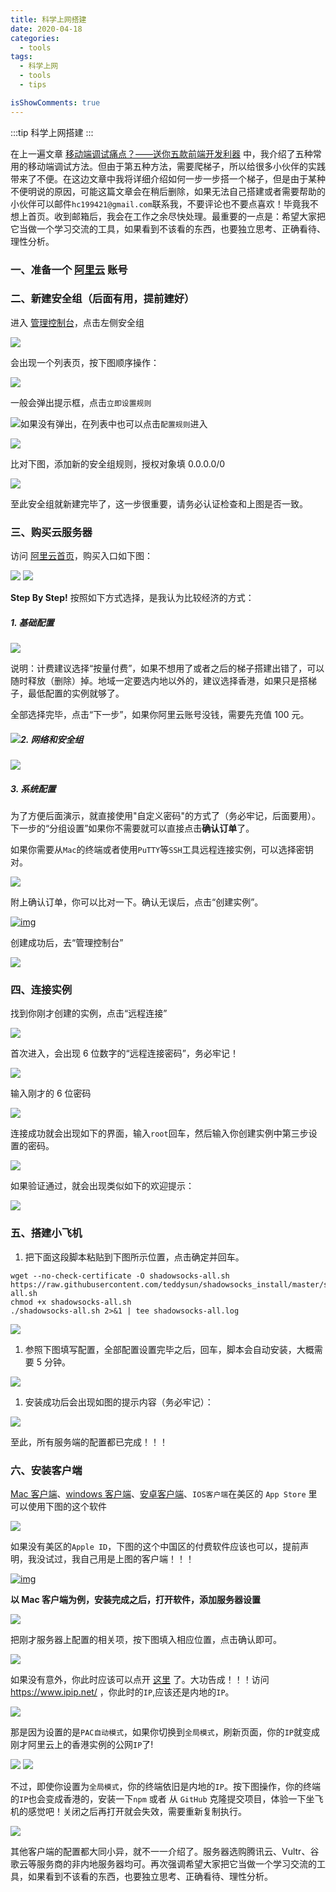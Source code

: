 ```yaml
---
title: 科学上网搭建
date: 2020-04-18
categories:
  - tools
tags:
  - 科学上网
  - tools
  - tips

isShowComments: true
---
```


:::tip
科学上网搭建
:::

<!-- more -->

在上一遍文章 [移动端调试痛点？——送你五款前端开发利器](https://juejin.im/post/5b72e1f66fb9a009d018fb94) 中，我介绍了五种常用的移动端调试方法。但由于第五种方法，需要爬梯子，所以给很多小伙伴的实践带来了不便。在这边文章中我将详细介绍如何一步一步搭一个梯子，但是由于某种不便明说的原因，可能这篇文章会在稍后删除，如果无法自己搭建或者需要帮助的小伙伴可以邮件`hc199421@gmail.com`联系我，不要评论也不要点喜欢！毕竟我不想上首页。收到邮箱后，我会在工作之余尽快处理。最重要的一点是：希望大家把它当做一个学习交流的工具，如果看到不该看的东西，也要独立思考、正确看待、理性分析。

### 一、准备一个 [阿里云](https://account.aliyun.com/register/register.htm) 账号

### 二、新建安全组（后面有用，提前建好）

进入 [管理控制台](https://ecs.console.aliyun.com/#/home)，点击左侧安全组

<img src='./imgs/fj/1.png'>

会出现一个列表页，按下图顺序操作：

<img src='./imgs/fj/2.png'>

一般会弹出提示框，点击`立即设置规则`

<img src='./imgs/fj/3.png'>如果没有弹出，在列表中也可以点击`配置规则`进入

<img src='./imgs/fj/4.png'>

比对下图，添加新的安全组规则，授权对象填 0.0.0.0/0

<img src='./imgs/fj/5.png'>

至此安全组就新建完毕了，这一步很重要，请务必认证检查和上图是否一致。

### 三、购买云服务器

访问 [阿里云首页](https://www.aliyun.com/)，购买入口如下图：

<img src='./imgs/fj/6.png'>

<img src='./imgs/fj/7.png'>

**Step By Step!** 按照如下方式选择，是我认为比较经济的方式：

##### 1. 基础配置

<img src='./imgs/fj/8.png'>

说明：计费建议选择“按量付费”，如果不想用了或者之后的梯子搭建出错了，可以随时释放（删除）掉。地域一定要选内地以外的，建议选择香港，如果只是搭梯子，最低配置的实例就够了。

全部选择完毕，点击“下一步”，如果你阿里云账号没钱，需要先充值 100 元。

##### <img src='./imgs/fj/10.png'>2. 网络和安全组

<img src='./imgs/fj/11.png'>

##### 3. 系统配置

为了方便后面演示，就直接使用"自定义密码"的方式了（务必牢记，后面要用）。下一步的“分组设置”如果你不需要就可以直接点击**确认订单**了。

如果你需要从`Mac`的终端或者使用`PuTTY`等`SSH`工具远程连接实例，可以选择密钥对。

<img src='./imgs/fj/12.png'>

附上确认订单，你可以比对一下。确认无误后，点击“创建实例”。

[![img](https://camo.githubusercontent.com/6ed0386bb49bd45dea900dbe25c6b1d304faa76f/68747470733a2f2f757365722d676f6c642d63646e2e786974752e696f2f323031382f382f31382f313635346264356235373339336439343f773d3238303826683d3136383826663d706e6726733d343135333432)](https://camo.githubusercontent.com/6ed0386bb49bd45dea900dbe25c6b1d304faa76f/68747470733a2f2f757365722d676f6c642d63646e2e786974752e696f2f323031382f382f31382f313635346264356235373339336439343f773d3238303826683d3136383826663d706e6726733d343135333432)

创建成功后，去“管理控制台”

<img src='./imgs/fj/13.png'>

### 四、连接实例

找到你刚才创建的实例，点击“远程连接”

<img src='./imgs/fj/14.png'>

首次进入，会出现 6 位数字的“远程连接密码”，务必牢记！

<img src='./imgs/fj/15.png'>

输入刚才的 6 位密码

<img src='./imgs/fj/16.png'>

连接成功就会出现如下的界面，输入`root`回车，然后输入你创建实例中第三步设置的密码。

<img src='./imgs/fj/17.png'>

如果验证通过，就会出现类似如下的欢迎提示：

<img src='./imgs/fj/18.png'>

### 五、搭建小飞机

1. 把下面这段脚本粘贴到下图所示位置，点击确定并回车。

```
wget --no-check-certificate -O shadowsocks-all.sh https://raw.githubusercontent.com/teddysun/shadowsocks_install/master/shadowsocks-all.sh
chmod +x shadowsocks-all.sh
./shadowsocks-all.sh 2>&1 | tee shadowsocks-all.log
```

<img src='./imgs/fj/19.png'>

1. 参照下图填写配置，全部配置设置完毕之后，回车，脚本会自动安装，大概需要 5 分钟。

<img src='./imgs/fj/20.png'>

1. 安装成功后会出现如图的提示内容（务必牢记）：

<img src='./imgs/fj/21.png'>

至此，所有服务端的配置都已完成！！！

### 六、安装客户端

[Mac 客户端](https://github.com/shadowsocks/ShadowsocksX-NG/releases)、[windows 客户端](https://github.com/shadowsocks/shadowsocks-windows/releases)、[安卓客户端](https://github.com/shadowsocks/shadowsocks-android/releases)、`IOS客户端`在美区的 `App Store` 里可以使用下图的这个软件

<img src='./imgs/fj/22.png'>

如果没有美区的`Apple ID`，下图的这个中国区的付费软件应该也可以，提前声明，我没试过，我自己用是上图的客户端！！！

[![img](https://camo.githubusercontent.com/b51cdda895f8f1d534345faf297a6a8e0aa5c39b/68747470733a2f2f757365722d676f6c642d63646e2e786974752e696f2f323031382f382f31382f313635346335353039613630343465633f773d3132343226683d32393326663d706e6726733d3739313937)](https://camo.githubusercontent.com/b51cdda895f8f1d534345faf297a6a8e0aa5c39b/68747470733a2f2f757365722d676f6c642d63646e2e786974752e696f2f323031382f382f31382f313635346335353039613630343465633f773d3132343226683d32393326663d706e6726733d3739313937)

**以 Mac 客户端为例，安装完成之后，打开软件，添加服务器设置**

<img src='./imgs/fj/23.png'>

把刚才服务器上配置的相关项，按下图填入相应位置，点击确认即可。

<img src='./imgs/fj/24.png'>

如果没有意外，你此时应该可以点开 [这里](https://www.google.com/) 了。大功告成！！！访问 https://www.ipip.net/ ，你此时的`IP`,应该还是内地的`IP`。

<img src='./imgs/fj/25.png'>

那是因为设置的是`PAC自动模式`，如果你切换到`全局模式`，刷新页面，你的`IP`就变成刚才阿里云上的香港实例的公网`IP`了!

<img src='./imgs/fj/26.png'>

<img src='./imgs/fj/27.png'>

不过，即使你设置为`全局模式`，你的终端依旧是内地的`IP`。按下图操作，你的终端的`IP`也会变成香港的，安装一下`npm` 或者 从 `GitHub` 克隆提交项目，体验一下坐飞机的感觉吧！关闭之后再打开就会失效，需要重新复制执行。

<img src='./imgs/fj/28.png'>

其他客户端的配置都大同小异，就不一一介绍了。服务器选购腾讯云、Vultr、谷歌云等服务商的非内地服务器均可。再次强调希望大家把它当做一个学习交流的工具，如果看到不该看的东西，也要独立思考、正确看待、理性分析。
